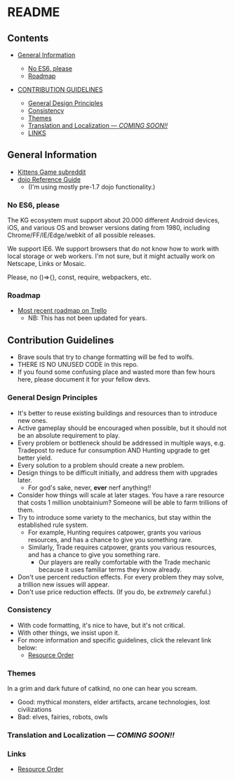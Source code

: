 # README
## Contents
* [General Information](#general-information)
    * [No ES6, please](#no-es6-please)
    * [Roadmap](#roadmap)

* [CONTRIBUTION GUIDELINES](#contribution-guidelines)
    * [General Design Principles](#general-design-principles)
    * [Consistency](#consistency)
    * [Themes](#themes)
    * [Translation and Localization — *COMING SOON!!*](#translation-and-localization--coming-soon)
    * [LINKS](#links)

## General Information
* [Kittens Game subreddit](https://www.reddit.com/r/kittensgame)
* [dojo Reference Guide](https://dojotoolkit.org/reference-guide/1.7/dojo/index.html)
    * (I'm using mostly pre-1.7 dojo functionality.)

### No ES6, please
The KG ecosystem must support about 20.000 different Android devices, iOS, and various OS and browser versions dating from 1980, including Chrome/FF/IE/Edge/webkit of all possible releases.

We support IE6. We support browsers that do not know how to work with local storage or web workers. I'm not sure, but it might actually work on Netscape, Links or Mosaic.

Please, no ()=>{}, const, require, webpackers, etc.

### Roadmap
* [Most recent roadmap on Trello](https://trello.com/b/cecIwqp2/kittens-game-roadmap)
    * NB: This has not been updated for years.

## Contribution Guidelines
* Brave souls that try to change formatting will be fed to wolfs.
* THERE IS NO UNUSED CODE in this repo.
* If you found some confusing place and wasted more than few hours here, please document it for your fellow devs.

### General Design Principles
* It's better to reuse existing buildings and resources than to introduce new ones.
* Active gameplay should be encouraged when possible, but it should not be an absolute requirement to play.
* Every problem or bottleneck should be addressed in multiple ways,
e.g. Tradepost to reduce fur consumption AND Hunting upgrade to get better yield.
* Every solution to a problem should create a new problem.
* Design things to be difficult initially, and address them with upgrades later.
    * For god's sake, never, **ever** nerf anything!!
* Consider how things will scale at later stages. You have a rare resource that costs 1 million unobtainium?
Someone will be able to farm trillions of them.
* Try to introduce some variety to the mechanics, but stay within the established rule system.
    * For example, Hunting requires catpower, grants you various resources, and has a chance to give you something rare.
    * Similarly, Trade requires catpower, grants you various resources, and has a chance to give you something rare.
        * Our players are really comfortable with the Trade mechanic because it uses familiar terms they know already.
* Don't use percent reduction effects. For every problem they may solve, a trillion new issues will appear.
* Don't use price reduction effects. (If you do, be *extremely* careful.)

### Consistency
* With code formatting, it's nice to have, but it's not critical.
* With other things, we insist upon it.
* For more information and specific guidelines, click the relevant link below:
    * [Resource Order](./Resource-Order.md)

### Themes
In a grim and dark future of catkind, no one can hear you scream.

* Good: mythical monsters, elder artifacts, arcane technologies, lost civilizations
* Bad: elves, fairies, robots, owls

### Translation and Localization — *COMING SOON!!*

### Links
* [Resource Order](./Resource-Order.md)